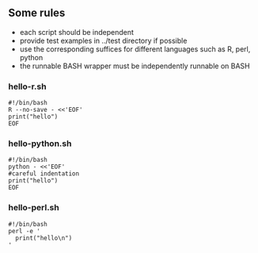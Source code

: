 ## Some rules
- each script should be independent 
- provide test examples in ../test directory if possible
- use the corresponding suffices for different languages such as R, perl, python
- the runnable BASH wrapper must be independently runnable on BASH
### hello-r.sh
``` 
#!/bin/bash
R --no-save - <<'EOF'
print("hello")
EOF
```
### hello-python.sh
```
#!/bin/bash
python - <<'EOF'
#careful indentation
print("hello")
EOF
```
### hello-perl.sh
```
#!/bin/bash
perl -e '
  print("hello\n")
'
```

